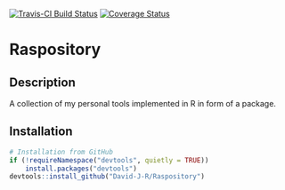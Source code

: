 [![Travis-CI Build Status](https://travis-ci.org/David-J-R/Raspository.svg?branch=master)](https://travis-ci.org/David-J-R/Raspository)
[![Coverage Status](https://img.shields.io/codecov/c/github/David-J-R/Raspository/master.svg)](https://codecov.io/github/David-J-R/Raspository?branch=master)


# Raspository

## Description

A collection of my personal tools implemented in R in form of a package.

## Installation

```r
# Installation from GitHub
if (!requireNamespace("devtools", quietly = TRUE))
    install.packages("devtools")
devtools::install_github("David-J-R/Raspository")
```
